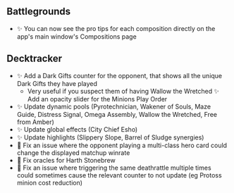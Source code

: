 ## Battlegrounds

- ✨ You can now see the pro tips for each composition directly on the app's main window's Compositions page

## Decktracker

- ✨ Add a Dark Gifts counter for the opponent, that shows all the unique Dark Gifts they have played
    - Very useful if you suspect them of having Wallow the Wretched
      ✨ Add an opacity slider for the Minions Play Order
- ✨ Update dynamic pools (Pyrotechnician, Wakener of Souls, Maze Guide, Distress Signal, Omega Assembly, Wallow the Wretched, Free from Amber)
- ✨ Update global effects (City Chief Esho)
- ✨ Update highlights (Slippery Slope, Barrel of Sludge synergies)
- 🐞 Fix an issue where the opponent playing a multi-class hero card could change the displayed matchup winrate
- 🐞 Fix oracles for Harth Stonebrew
- 🐞 Fix an issue where triggering the same deathrattle multiple times could sometimes cause the relevant counter to not update (eg Protoss minion cost reduction)

